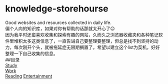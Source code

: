 # knowledge-storehourse
Good websites and resources collected in daily life.\
偏个人向的知识库，如果对你有帮助的话那就太开心了:wink:   
因为我平时还蛮喜欢收集和探索有趣的网站，久而久之浏览器收藏夹和各种笔记软件里堆积太多这类信息了，一直告诫自己要整理要整理，但总是找不到坚持的动力，每次刚开个头，就被拖延症无限期搁置了。希望以建立这个list为契机，好好整理一下自己收集的信息。\
##目录  
[Study]()  
[Work]()  
[Reading]()
[Entertainment]()  
